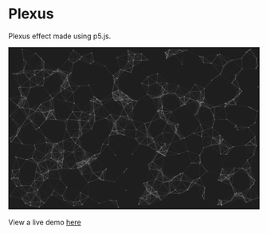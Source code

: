 # Plexus
Plexus effect made using p5.js.

![](demo-image.png)

View a live demo [here](https://node-security.com/Plexus/)